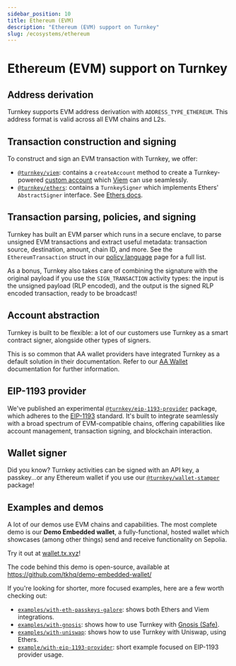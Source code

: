 ```yaml
---
sidebar_position: 10
title: Ethereum (EVM)
description: "Ethereum (EVM) support on Turnkey"
slug: /ecosystems/ethereum
---
```


# Ethereum (EVM) support on Turnkey

## Address derivation

Turnkey supports EVM address derivation with `ADDRESS_TYPE_ETHEREUM`. This address format is valid across all EVM chains and L2s.

## Transaction construction and signing

To construct and sign an EVM transaction with Turnkey, we offer:
* [`@turnkey/viem`](https://npmjs.com/package/@turnkey/viem): contains a `createAccount` method to create a Turnkey-powered [custom account](https://viem.sh/docs/accounts/local) which [Viem](https://viem.sh/) can use seamlessly.
* [`@turnkey/ethers`](https://npmjs.com/package/@turnkey/ethers): contains a `TurnkeySigner` which implements Ethers' `AbstractSigner` interface. See [Ethers docs](https://docs.ethers.org/v6/api/providers/abstract-signer/#AbstractSigner).

## Transaction parsing, policies, and signing

Turnkey has built an EVM parser which runs in a secure enclave, to parse unsigned EVM transactions and extract useful metadata: transaction source, destination, amount, chain ID, and more. See the `EthereumTransaction` struct in our [policy language](../concepts/policy-management/Policy-language.md) page for a full list.

As a bonus, Turnkey also takes care of combining the signature with the original payload if you use the `SIGN_TRANSACTION` activity types: the input is the unsigned payload (RLP encoded), and the output is the signed RLP encoded transaction, ready to be broadcast!

## Account abstraction

Turnkey is built to be flexible: a lot of our customers use Turnkey as a smart contract signer, alongside other types of signers.

This is so common that AA wallet providers have integrated Turnkey as a default solution in their documentation. Refer to our [AA Wallet](../../solutions/embedded-wallets/account-abstraction.md) documentation for further information.

## EIP-1193 provider

We've published an experimental [`@turnkey/eip-1193-provider`](https://www.npmjs.com/package/@turnkey/eip-1193-provider) package, which adheres to the [EIP-1193](https://eips.ethereum.org/EIPS/eip-1193) standard. It's built to integrate seamlessly with a broad spectrum of EVM-compatible chains, offering capabilities like account management, transaction signing, and blockchain interaction.

## Wallet signer

Did you know? Turnkey activities can be signed with an API key, a passkey...or any Ethereum wallet if you use our [`@turnkey/wallet-stamper`](https://www.npmjs.com/package/@turnkey/wallet-stamper) package!

## Examples and demos

A lot of our demos use EVM chains and capabilities. The most complete demo is our **Demo Embedded wallet**, a fully-functional, hosted wallet which showcases (among other things) send and receive functionality on Sepolia.

Try it out at [wallet.tx.xyz](https://wallet.tx.xyz)!

The code behind this demo is open-source, available at https://github.com/tkhq/demo-embedded-wallet/ 

If you're looking for shorter, more focused examples, here are a few worth checking out:
* [`examples/with-eth-passkeys-galore`](https://github.com/tkhq/sdk/tree/main/examples/with-eth-passkeys-galore): shows both Ethers and Viem integrations.
* [`examples/with-gnosis`](https://github.com/tkhq/sdk/tree/main/examples/with-gnosis): shows how to use Turnkey with [Gnosis (Safe)](https://safe.global/).
* [`examples/with-uniswap`](https://github.com/tkhq/sdk/tree/main/examples/with-uniswap): shows how to use Turnkey with Uniswap, using Ethers.
* [`example/with-eip-1193-provider`](https://github.com/tkhq/sdk/tree/main/examples/with-eip-1193-provider): short example focused on EIP-1193 provider usage.




